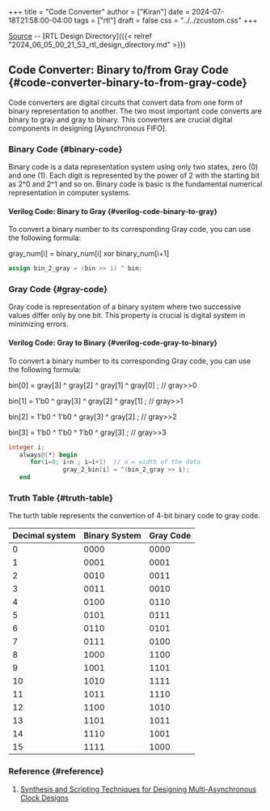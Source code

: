 +++
title = "Code Converter"
author = ["Kiran"]
date = 2024-07-18T21:58:00-04:00
tags = ["rtl"]
draft = false
css = "../../zcustom.css"
+++

[Source](https://github.com/24x7fpga/RTL/tree/master/rtl_designs/numConv) -- [RTL Design Directory]({{< relref "2024_06_05_00_21_53_rtl_design_directory.md" >}})


## Code Converter: Binary to/from Gray Code {#code-converter-binary-to-from-gray-code}

Code converters are digital circuits that convert data from one form of binary representation to another. The two most important code converts are binary to gray and gray to binary. This converters are crucial digital components in designing [Aysnchronous FIFO].


### Binary Code {#binary-code}

Binary code is a data representation system using only two states, zero (0) and one (1). Each digit is represented by the power of 2 with the starting bit as 2^0 and 2^1 and so on. Binary code is basic is the fundamental numerical representation in computer systems.


#### Verilog Code: Binary to Gray {#verilog-code-binary-to-gray}

To convert a binary number to its corresponding Gray code, you can use the following formula:

gray_num[i] = binary_num[i] xor binary_num[i+1]

```verilog
assign bin_2_gray = (bin >> 1) ^ bin;
```


### Gray Code {#gray-code}

Gray code is representation of a binary system where two successive values differ only by one bit. This property is crucial is digital system in minimizing errors.


#### Verilog Code: Gray to Binary {#verilog-code-gray-to-binary}

To convert a binary number to its corresponding Gray code, you can use the following formula:

bin[0] = gray[3] ^ gray[2] ^ gray[1] ^ gray[0] ; // gray&gt;&gt;0

bin[1] = 1'b0    ^ gray[3] ^ gray[2] ^ gray[1] ; // gray&gt;&gt;1

bin[2] = 1'b0    ^ 1'b0    ^ gray[3] ^ gray[2] ; // gray&gt;&gt;2

bin[3] = 1'b0    ^ 1'b0    ^ 1'b0    ^ gray[3] ; // gray&gt;&gt;3

```verilog
integer i;
   always@(*) begin
      for(i=0; i<n ; i=i+1)  // n = width of the data
               gray_2_bin[i] = ^(bin_2_gray >> i);
   end
```


### Truth Table {#truth-table}

The turth table represents the convertion of 4-bit binary code to gray code.

| Decimal system | Binary System | Gray Code |
|----------------|---------------|-----------|
| 0              | 0000          | 0000      |
| 1              | 0001          | 0001      |
| 2              | 0010          | 0011      |
| 3              | 0011          | 0010      |
| 4              | 0100          | 0110      |
| 5              | 0101          | 0111      |
| 6              | 0110          | 0101      |
| 7              | 0111          | 0100      |
| 8              | 1000          | 1100      |
| 9              | 1001          | 1101      |
| 10             | 1010          | 1111      |
| 11             | 1011          | 1110      |
| 12             | 1100          | 1010      |
| 13             | 1101          | 1011      |
| 14             | 1110          | 1001      |
| 15             | 1111          | 1000      |


### Reference {#reference}

1.  [Synthesis and Scripting Techniques for Designing Multi-Asynchronous Clock Designs](http://www.pldworld.com/_hdl/2/_ref/CummingsSNUG2001SJ_AsyncClk_rev1_1.pdf)

